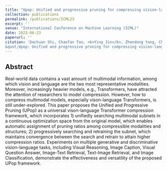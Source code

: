 ```yaml
---
title: "Upop: Unified and progressive pruning for compressing vision-language transformers"
collection: publications
permalink: /publications/ICML23
excerpt: ''
venue: "International Conference on Machine Learning (ICML)"
date: 2023-06-23
paperurl: ''
citation: 'Dachuan Shi, Chaofan Tao, <b>Ying Jin</b>, Zhendong Yang, Chun Yuan, Jiaqi Wang
&quot;Upop: Unified and progressive pruning for compressing vision-language transformers.&quot;.<i>International Conference on Machine Learning</i> <b>ICML 2023</b>.'
---
```


<!-- [[pdf]](https://arxiv.org/abs/2301.07340) -->


## Abstract
Real-world data contains a vast amount of multimodal information, among which vision and language are the two most representative modalities. Moreover, increasingly heavier models, e.g., Transformers, have attracted the attention of researchers to model compression. However, how to compress multimodal models, especially vison-language Transformers, is still under-explored. This paper proposes the Unified and Progressive Pruning (UPop) as a universal vison-language Transformer compression framework, which incorporates 1) unifiedly searching multimodal subnets in a continuous optimization space from the original model, which enables automatic assignment of pruning ratios among compressible modalities and structures; 2) progressively searching and retraining the subnet, which maintains convergence between the search and retrain to attain higher compression ratios. Experiments on multiple generative and discriminative vision-language tasks, including Visual Reasoning, Image Caption, Visual Question Answer, Image-Text Retrieval, Text-Image Retrieval, and Image Classification, demonstrate the effectiveness and versatility of the proposed UPop framework.